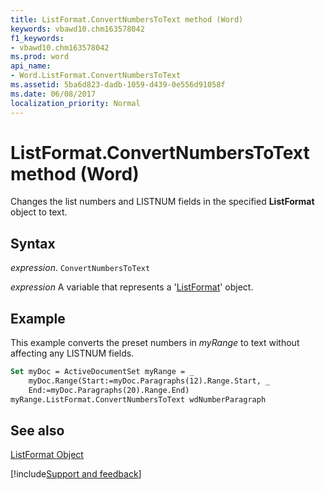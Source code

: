 ```yaml
---
title: ListFormat.ConvertNumbersToText method (Word)
keywords: vbawd10.chm163578042
f1_keywords:
- vbawd10.chm163578042
ms.prod: word
api_name:
- Word.ListFormat.ConvertNumbersToText
ms.assetid: 5ba6d823-dadb-1059-d439-0e556d91058f
ms.date: 06/08/2017
localization_priority: Normal
---
```



# ListFormat.ConvertNumbersToText method (Word)

Changes the list numbers and LISTNUM fields in the specified  **ListFormat** object to text.


## Syntax

_expression_. `ConvertNumbersToText`

_expression_ A variable that represents a '[ListFormat](Word.ListFormat.md)' object.


## Example

This example converts the preset numbers in  _myRange_ to text without affecting any LISTNUM fields.


```vb
Set myDoc = ActiveDocumentSet myRange = _ 
    myDoc.Range(Start:=myDoc.Paragraphs(12).Range.Start, _ 
    End:=myDoc.Paragraphs(20).Range.End) 
myRange.ListFormat.ConvertNumbersToText wdNumberParagraph
```


## See also


[ListFormat Object](Word.ListFormat.md)

[!include[Support and feedback](~/includes/feedback-boilerplate.md)]